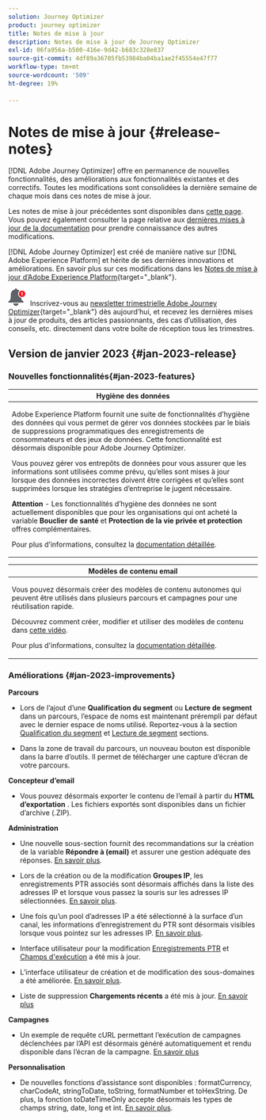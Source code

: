 ```yaml
---
solution: Journey Optimizer
product: journey optimizer
title: Notes de mise à jour
description: Notes de mise à jour de Journey Optimizer
exl-id: 06fa956a-b500-416e-9d42-b683c328e837
source-git-commit: 4df89a36705fb53984ba04ba1ae2f45554e47f77
workflow-type: tm+mt
source-wordcount: '509'
ht-degree: 19%

---
```


# Notes de mise à jour {#release-notes}

[!DNL Adobe Journey Optimizer] offre en permanence de nouvelles fonctionnalités, des améliorations aux fonctionnalités existantes et des correctifs. Toutes les modifications sont consolidées la dernière semaine de chaque mois dans ces notes de mise à jour.

Les notes de mise à jour précédentes sont disponibles dans [cette page](release-notes-2022.md). Vous pouvez également consulter la page relative aux [dernières mises à jour de la documentation](documentation-updates.md) pour prendre connaissance des autres modifications.

[!DNL Adobe Journey Optimizer] est créé de manière native sur [!DNL Adobe Experience Platform] et hérite de ses dernières innovations et améliorations. En savoir plus sur ces modifications dans les [Notes de mise à jour d’Adobe Experience Platform](https://experienceleague.adobe.com/docs/experience-platform/release-notes/latest.html?lang=fr){target="_blank"}.

![Newsletter](../assets/do-not-localize/nl-icon.png) Inscrivez-vous au [newsletter trimestrielle Adobe Journey Optimizer](https://www.adobe.com/subscription/Adobe_Journey_Optimizer_NL.html){target="_blank"} dès aujourd’hui, et recevez les dernières mises à jour de produits, des articles passionnants, des cas d’utilisation, des conseils, etc. directement dans votre boîte de réception tous les trimestres.


## Version de janvier 2023 {#jan-2023-release}

### Nouvelles fonctionnalités{#jan-2023-features}


<table>
<thead>
<tr>
<th><strong>Hygiène des données</strong><br/></th>
</tr>
</thead>
<tbody>
<tr>
<td>
<p>Adobe Experience Platform fournit une suite de fonctionnalités d’hygiène des données qui vous permet de gérer vos données stockées par le biais de suppressions programmatiques des enregistrements de consommateurs et des jeux de données. Cette fonctionnalité est désormais disponible pour Adobe Journey Optimizer. </p>
<p>Vous pouvez gérer vos entrepôts de données pour vous assurer que les informations sont utilisées comme prévu, qu’elles sont mises à jour lorsque des données incorrectes doivent être corrigées et qu’elles sont supprimées lorsque les stratégies d’entreprise le jugent nécessaire.</p>
<p><strong>Attention</strong> - Les fonctionnalités d’hygiène des données ne sont actuellement disponibles que pour les organisations qui ont acheté la variable <strong>Bouclier de santé</strong> et <strong>Protection de la vie privée et protection</strong> offres complémentaires.</p><p>Pour plus d’informations, consultez la <a href="../privacy/data-hygiene.md">documentation détaillée</a>.

</td>
</tr>
</tbody>
</table>

<table>
<thead>
<tr>
<th><strong>Modèles de contenu email</strong><br/></th>
</tr>
</thead>
<tbody>
<tr>
<td>
<p>Vous pouvez désormais créer des modèles de contenu autonomes qui peuvent être utilisés dans plusieurs parcours et campagnes pour une réutilisation rapide.</p> 
</p>
<!--img src="assets/do-not-localize/"/-->
<p>Découvrez comment créer, modifier et utiliser des modèles de contenu dans <a href="https://experienceleague.adobe.com/docs/journey-optimizer-learn/tutorials/email-channel/content-templates.html">cette vidéo</a>.
<p>Pour plus d'informations, consultez la <a href="../email/content-templates.md">documentation détaillée</a>.
</p>
</td>
</tr>
</tbody>
</table>

### Améliorations {#jan-2023-improvements}

**Parcours**

<!--
* The **Re-entrance wait period** field has been added to the journey properties. This field allows you to define the time to wait before allowing a profile to enter the journey again in unitary journeys (starting with an event or a segment qualification). This prevents journeys from being erroneously triggered multiple times for the same event. By default the field is set to 5 minutes. [Learn more](../building-journeys/journey-gs.md#entrance)

* Improvements have been made for **journey start and end dates**. If you have not specified a start date, it is now automatically added at publication time. For **Read segment** journeys, you can now add an end date. This allows profiles to exit automatically when the date is reached. [Learn more](../building-journeys/journey-gs.md#dates)
-->

* Lors de l’ajout d’une **Qualification du segment** ou **Lecture de segment** dans un parcours, l’espace de noms est maintenant prérempli par défaut avec le dernier espace de noms utilisé. Reportez-vous à la section [Qualification du segment](../building-journeys/segment-qualification-events.md#about-segment-qualification) et [Lecture de segment](../building-journeys/read-segment.md#configuring-segment-trigger-activity) sections.

* Dans la zone de travail du parcours, un nouveau bouton est disponible dans la barre d’outils. Il permet de télécharger une capture d’écran de votre parcours.

**Concepteur d’email**

* Vous pouvez désormais exporter le contenu de l’email à partir du **HTML d’exportation** . Les fichiers exportés sont disponibles dans un fichier d’archive (.ZIP).

**Administration**

* Une nouvelle sous-section fournit des recommandations sur la création de la variable **Répondre à (email)** et assurer une gestion adéquate des réponses. [En savoir plus](../email/email-settings.md#reply-to-email).

* Lors de la création ou de la modification **Groupes IP**, les enregistrements PTR associés sont désormais affichés dans la liste des adresses IP et lorsque vous passez la souris sur les adresses IP sélectionnées. [En savoir plus](../configuration/ip-pools.md#create-ip-pool).

* Une fois qu’un pool d’adresses IP a été sélectionné à la surface d’un canal, les informations d’enregistrement du PTR sont désormais visibles lorsque vous pointez sur les adresses IP. [En savoir plus](../email/email-settings.md#subdomains-and-ip-pools).

* Interface utilisateur pour la modification [Enregistrements PTR](../configuration/ptr-records.md#edit-ptr-record) et [Champs d&#39;exécution](../configuration/primary-email-addresses.md) a été mis à jour.

* L’interface utilisateur de création et de modification des sous-domaines a été améliorée. [En savoir plus](../configuration/delegate-subdomain.md).

* Liste de suppression **Chargements récents** a été mis à jour. [En savoir plus](../configuration/manage-suppression-list.md#recent-uploads)

**Campagnes**

* Un exemple de requête cURL permettant l’exécution de campagnes déclenchées par l’API est désormais généré automatiquement et rendu disponible dans l’écran de la campagne. [En savoir plus](../campaigns/api-triggered-campaigns.md)

<!--
**Decision management**

* Additional parameters have been added in placements creation screen. They allow you to control whether an offer can be duplicated across multiple placements, and to specify if the offer's content and metadata should be included in the API response. [Learn more](../offers/offer-library/creating-placements.md)-->

<!--* It is now possible to reset the offer capping counter on a daily, weekly or monthly basis. [Learn more](../offers/offer-library/add-constraints.md#capping)-->

**Personnalisation**

* De nouvelles fonctions d’assistance sont disponibles : formatCurrency, charCodeAt, stringToDate, toString, formatNumber et toHexString. De plus, la fonction toDateTimeOnly accepte désormais les types de champs string, date, long et int. [En savoir plus](../personalization/functions/functions.md).
